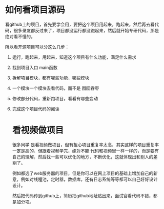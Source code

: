 # 如何看项目源码

看github上的项目，首先要学会用，要把这个项目用起来，跑起来，然后再去看代码，很多录友都反过来了，项目都没运行都没跑起来，然后就开始专研代码，那是绝对看不懂的。

所以看开源项目可以分这么几步：

1. 运行，跑起来，用起来，知道这个项目有什么功能，满足什么需求

2. 找到项目入口 main函数

3. 拆解项目模块，都有哪些功能，哪些模块

4. 一个模块一个模块去看代码，而不是 囫囵吞枣

5. 修改部分代码，重新跑项目，看看有哪些变动

6. 完成这个项目代码的阅读

   # 看视频做项目

   很多同学 是看视频做项目，但有担心项目重复率太高，其实这样的项目重复率一定是高的，但跟着视频学完，绝对不能 代码和视频里一样一样的，而是要有自己的理解，然后找一些可以优化的地方，不断优化，这就体现出和别人的差别了。

   例如都选了web服务器的项目，但是你可以在网上项目的基础上增加自己的新意，例如对线程池，定时器，数据库，还有日志系统等等都可以自己好好设计设计。

   然后把代码传到github上，简历把github地址贴出来，面试官看代码不错，都是加分项。
